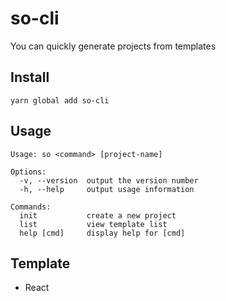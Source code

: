 # so-cli

You can quickly generate projects from templates

## Install

```
yarn global add so-cli
```

## Usage

```
Usage: so <command> [project-name]

Options:
  -v, --version  output the version number
  -h, --help     output usage information

Commands:
  init           create a new project
  list           view template list
  help [cmd]     display help for [cmd]
```

## Template

- React